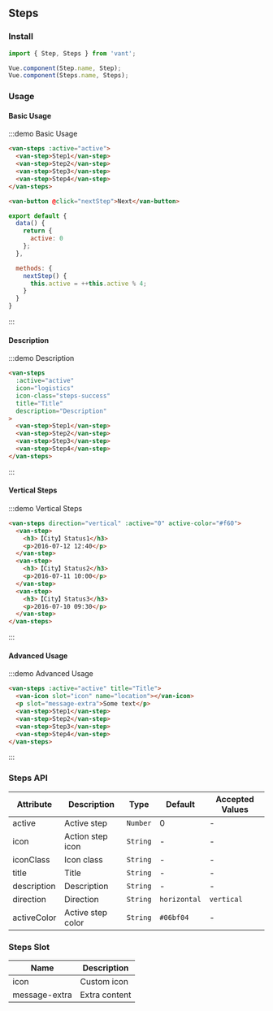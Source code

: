 <script>
export default {
  data() {
    return {
      active: 0
    };
  },

  methods: {
    nextStep() {
      this.active = ++this.active % 4;
    }
  }
}
</script>

## Steps

### Install
``` javascript
import { Step, Steps } from 'vant';

Vue.component(Step.name, Step);
Vue.component(Steps.name, Steps);
```

### Usage

#### Basic Usage

:::demo Basic Usage
```html
<van-steps :active="active">
  <van-step>Step1</van-step>
  <van-step>Step2</van-step>
  <van-step>Step3</van-step>
  <van-step>Step4</van-step>
</van-steps>

<van-button @click="nextStep">Next</van-button>
```

```javascript
export default {
  data() {
    return {
      active: 0
    };
  },

  methods: {
    nextStep() {
      this.active = ++this.active % 4;
    }
  }
}
```
:::

#### Description

:::demo Description
```html
<van-steps
  :active="active"
  icon="logistics"
  icon-class="steps-success"
  title="Title"
  description="Description"
>
  <van-step>Step1</van-step>
  <van-step>Step2</van-step>
  <van-step>Step3</van-step>
  <van-step>Step4</van-step>
</van-steps>
```
:::

#### Vertical Steps

:::demo Vertical Steps
```html
<van-steps direction="vertical" :active="0" active-color="#f60">
  <van-step>
    <h3>【City】Status1</h3>
    <p>2016-07-12 12:40</p>
  </van-step>
  <van-step>
    <h3>【City】Status2</h3>
    <p>2016-07-11 10:00</p>
  </van-step>
  <van-step>
    <h3>【City】Status3</h3>
    <p>2016-07-10 09:30</p>
  </van-step>
</van-steps>
```
:::

#### Advanced Usage

:::demo Advanced Usage
```html
<van-steps :active="active" title="Title">
  <van-icon slot="icon" name="location"></van-icon>
  <p slot="message-extra">Some text</p>
  <van-step>Step1</van-step>
  <van-step>Step2</van-step>
  <van-step>Step3</van-step>
  <van-step>Step4</van-step>  
</van-steps>
```
:::

### Steps API

| Attribute | Description | Type | Default | Accepted Values |
|-----------|-----------|-----------|-------------|-------------|
| active | Active step | `Number` | 0 | - |
| icon | Action step icon | `String` | - | - |
| iconClass | Icon class | `String` | - | - |
| title | Title | `String` | - | - |
| description | Description | `String` | - | - |
| direction | Direction | `String` | `horizontal` | `vertical` |
| activeColor | Active step color | `String` | `#06bf04` | - |

### Steps Slot

| Name | Description |
|-----------|-----------|
| icon | Custom icon |
| message-extra | Extra content |
